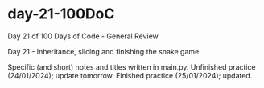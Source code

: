 # day-21-100DoC
Day 21 of 100 Days of Code - General Review

Day 21 - Inheritance, slicing and finishing the snake game

Specific (and short) notes and titles written in main.py. 
  Unfinished practice (24/01/2024); update tomorrow.
  Finished practice (25/01/2024); updated.
